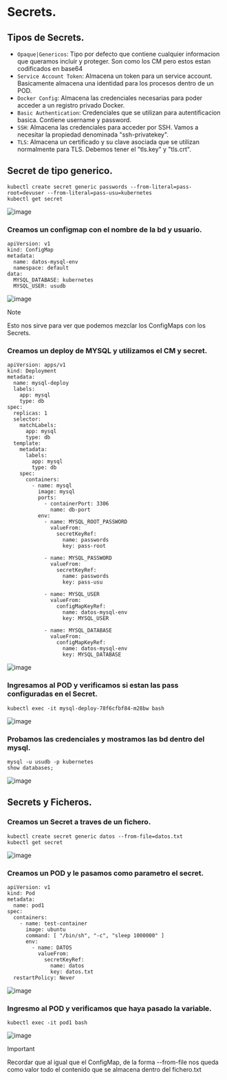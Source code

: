 # Secrets.
## Tipos de Secrets.
- `Opaque|Genericos`: Tipo por defecto que contiene cualquier informacion que queramos incluir y proteger. Son como los CM pero estos estan codificados en base64
- `Service Account Token`: Almacena un token para un service account. Basicamente almacena una identidad para los procesos dentro de un POD.
- `Docker Config`: Almacena las credenciales necesarias para poder acceder a un registro privado Docker.
- `Basic Authentication`: Credenciales que se utilizan para autentificacion basica. Contiene username y password.
- `SSH`: Almacena las credenciales para acceder por SSH. Vamos a necesitar la propiedad denominada "ssh-privatekey".
- `TLS`: Almacena un certificado y su clave asociada que se utilizan normalmente para TLS. Debemos tener el "tls.key" y "tls.crt".

## Secret de tipo generico.
```
kubectl create secret generic passwords --from-literal=pass-root=devuser --from-literal=pass-usu=kubernetes
kubectl get secret
```
![image](https://github.com/user-attachments/assets/88f42f69-a4d3-45d7-b200-a32f19049b38)

### Creamos un configmap con el nombre de la bd y usuario.
```
apiVersion: v1
kind: ConfigMap
metadata:
  name: datos-mysql-env
  namespace: default
data:
  MYSQL_DATABASE: kubernetes
  MYSQL_USER: usudb
```
![image](https://github.com/user-attachments/assets/40d6b532-86e0-48ee-8833-d8bb73c15926)
> [!NOTE]
> Esto nos sirve para ver que podemos mezclar los ConfigMaps con los Secrets.

### Creamos un deploy de MYSQL y utilizamos el CM y secret.
```
apiVersion: apps/v1
kind: Deployment
metadata:
  name: mysql-deploy
  labels:
    app: mysql
    type: db
spec:
  replicas: 1
  selector: 
    matchLabels:
      app: mysql
      type: db
  template:
    metadata:
      labels:
        app: mysql
        type: db
    spec:
      containers:
        - name: mysql
          image: mysql
          ports:
            - containerPort: 3306
              name: db-port
          env:
            - name: MYSQL_ROOT_PASSWORD
              valueFrom:
                secretKeyRef:
                  name: passwords
                  key: pass-root

            - name: MYSQL_PASSWORD
              valueFrom:
                secretKeyRef:
                  name: passwords
                  key: pass-usu

            - name: MYSQL_USER
              valueFrom:
                configMapKeyRef:
                  name: datos-mysql-env
                  key: MYSQL_USER
            
            - name: MYSQL_DATABASE
              valueFrom:
                configMapKeyRef:
                  name: datos-mysql-env
                  key: MYSQL_DATABASE
```
![image](https://github.com/user-attachments/assets/8cfc0fbf-d983-4fbb-b6cf-31b9811249b0)

### Ingresamos al POD y verificamos si estan las pass configuradas en el Secret.
```
kubectl exec -it mysql-deploy-78f6cfbf84-m28bw bash
```
![image](https://github.com/user-attachments/assets/cdcc419e-dbff-407e-8e1e-f0f864ccb288)

### Probamos las credenciales y mostramos las bd dentro del mysql.
```
mysql -u usudb -p kubernetes
show databases;
```
![image](https://github.com/user-attachments/assets/fe24eff4-5d21-4325-8625-6aaab2345389)

## Secrets y Ficheros.
### Creamos un Secret a traves de un fichero.
```
kubectl create secret generic datos --from-file=datos.txt
kubectl get secret
```
![image](https://github.com/user-attachments/assets/7007802a-1ddf-4763-b22b-faf3b3177352)

### Creamos un POD y le pasamos como parametro el secret.
```
apiVersion: v1
kind: Pod
metadata:
  name: pod1
spec:
  containers:
    - name: test-container
      image: ubuntu
      command: [ "/bin/sh", "-c", "sleep 1000000" ]
      env:
        - name: DATOS
          valueFrom:
            secretKeyRef:
              name: datos
              key: datos.txt
  restartPolicy: Never
```
![image](https://github.com/user-attachments/assets/06f72505-54ea-4dac-83bc-5f159486e167)

### Ingresmo al POD y verificamos que haya pasado la variable.
```
kubectl exec -it pod1 bash
```
![image](https://github.com/user-attachments/assets/84935240-f800-4ea9-87dd-db246f97cbe0)

> [!IMPORTANT]
> Recordar que al igual que el ConfigMap, de la forma --from-file nos queda como valor todo el contenido que se almacena dentro del fichero.txt
